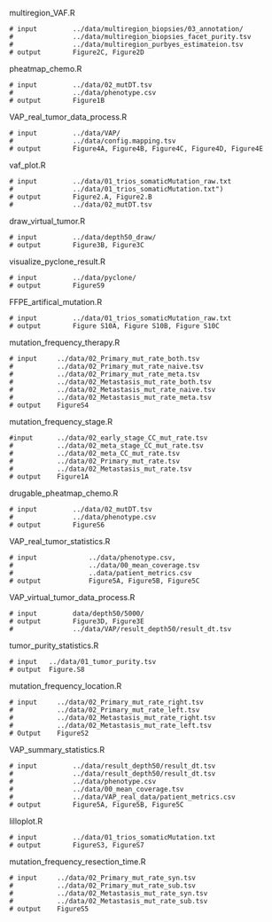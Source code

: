 multiregion_VAF.R
```
# input         ../data/multiregion_biopsies/03_annotation/
#               ../data/multiregion_biopsies_facet_purity.tsv
#               ../data/multiregion_purbyes_estimateion.tsv
# output        Figure2C, Figure2D
```
pheatmap_chemo.R
```
# input         ../data/02_mutDT.tsv
#               ../data/phenotype.csv
# output        Figure1B
```
VAP_real_tumor_data_process.R
```
# input         ../data/VAP/
#               ../data/config.mapping.tsv
# output        Figure4A, Figure4B, Figure4C, Figure4D, Figure4E
```
vaf_plot.R
```
# input         ../data/01_trios_somaticMutation_raw.txt
#               ../data/01_trios_somaticMutation.txt")
# output        Figure2.A, Figure2.B
#               ../data/02_mutDT.tsv
```
draw_virtual_tumor.R
```
# input         ../data/depth50_draw/
# output        Figure3B, Figure3C
```
visualize_pyclone_result.R
```
# input         ../data/pyclone/
# output        FigureS9
```
FFPE_artifical_mutation.R
```
# input         ../data/01_trios_somaticMutation_raw.txt
# output        Figure S10A, Figure S10B, Figure S10C
```
mutation_frequency_therapy.R
```
# input     ../data/02_Primary_mut_rate_both.tsv
#           ../data/02_Primary_mut_rate_naive.tsv
#           ../data/02_Primary_mut_rate_meta.tsv
#           ../data/02_Metastasis_mut_rate_both.tsv
#           ../data/02_Metastasis_mut_rate_naive.tsv
#           ../data/02_Metastasis_mut_rate_meta.tsv
# output    FigureS4
```
mutation_frequency_stage.R
```
#input      ../data/02_early_stage_CC_mut_rate.tsv
#           ../data/02_meta_stage_CC_mut_rate.tsv
#           ../data/02_meta_CC_mut_rate.tsv
#           ../data/02_Primary_mut_rate.tsv
#           ../data/02_Metastasis_mut_rate.tsv
# output    Figure1A 
```
drugable_pheatmap_chemo.R
```
# input         ../data/02_mutDT.tsv
#               ../data/phenotype.csv
# output        FigureS6
```
VAP_real_tumor_statistics.R
```
# input             ../data/phenotype.csv, 
#                   ../data/00_mean_coverage.tsv
#                   ..data/patient_metrics.csv       
# output            Figure5A, Figure5B, Figure5C
```
VAP_virtual_tumor_data_process.R
```
# input         data/depth50/5000/
# output        Figure3D, Figure3E
#               ../data/VAP/result_depth50/result_dt.tsv               
```
tumor_purity_statistics.R
```
# input   ../data/01_tumor_purity.tsv
# output  Figure.S8 
```
mutation_frequency_location.R
```
# input     ../data/02_Primary_mut_rate_right.tsv
#           ../data/02_Primary_mut_rate_left.tsv
#           ../data/02_Metastasis_mut_rate_right.tsv
#           ../data/02_Metastasis_mut_rate_left.tsv
# Output    FigureS2
```
VAP_summary_statistics.R
```
# input         ../data/result_depth50/result_dt.tsv
#               ../data/result_depth50/result_dt.tsv
#               ../data/phenotype.csv
#               ../data/00_mean_coverage.tsv
#               ../data/VAP_real_data/patient_metrics.csv
# output        Figure5A, Figure5B, Figure5C
```
lilloplot.R
```
# input         ../data/01_trios_somaticMutation.txt
# output        FigureS3, FigureS7
```
mutation_frequency_resection_time.R
```
# input     ../data/02_Primary_mut_rate_syn.tsv
#           ../data/02_Primary_mut_rate_sub.tsv
#           ../data/02_Metastasis_mut_rate_syn.tsv
#           ../data/02_Metastasis_mut_rate_sub.tsv
# output    FigureS5
```
